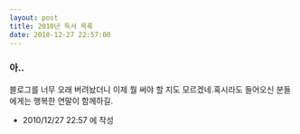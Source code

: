 ```yaml
---
layout: post
title: 2010년 독서 목록
date: 2010-12-27 22:57:00
---
```


### 아..

블로그를 너무 오래 버려놨더니 이제 뭘 써야 할 지도 모르겠네.혹시라도 들어오신 분들에게는 행복한 연말이 함께하길.



- 2010/12/27 22:57 에 작성